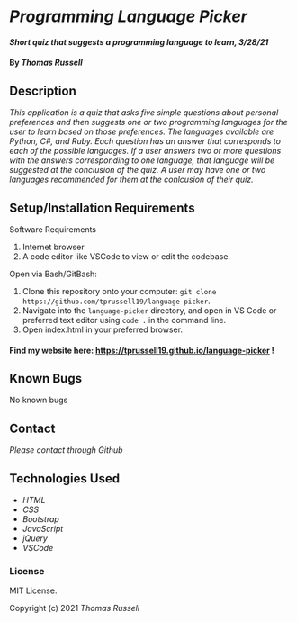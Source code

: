 # _Programming Language Picker_

#### _Short quiz that suggests a programming language to learn, 3/28/21_

#### By _Thomas Russell_

## Description

_This application is a quiz that asks five simple questions about personal preferences and then suggests one or two programming languages for the user to learn based on those preferences. The languages available are Python, C#, and Ruby. Each question has an answer that corresponds to each of the possible languages. If a user answers two or more questions with the answers corresponding to one language, that language will be suggested at the conclusion of the quiz. A user may have one or two languages recommended for them at the conlcusion of their quiz._

## Setup/Installation Requirements

Software Requirements
1. Internet browser
2. A code editor like VSCode to view or edit the codebase.

Open via Bash/GitBash:
1. Clone this repository onto your computer:
`git clone https://github.com/tprussell19/language-picker`.
2. Navigate into the `language-picker` directory, and open in VS Code or preferred text editor using `code .` in the command line.
3. Open index.html in your preferred browser.

#### Find my website here: https://tprussell19.github.io/language-picker !


## Known Bugs

No known bugs

## Contact

_Please contact through Github_

## Technologies Used

* _HTML_
* _CSS_
* _Bootstrap_
* _JavaScript_
* _jQuery_
* _VSCode_

### License

MIT License.

Copyright (c) 2021 _Thomas Russell_